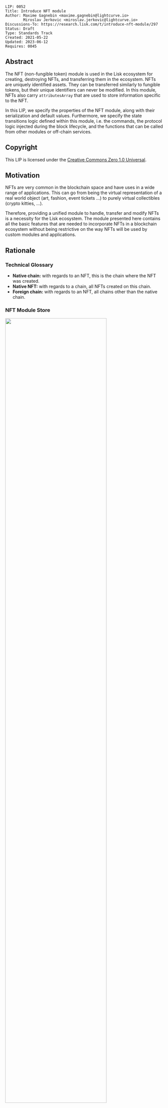 ```
LIP: 0052
Title: Introduce NFT module
Author: Maxime Gagnebin <maxime.gagnebin@lightcurve.io>
        Miroslav Jerkovic <miroslav.jerkovic@lightcurve.io>
Discussions-To: https://research.lisk.com/t/introduce-nft-module/297
Status: Draft
Type: Standards Track
Created: 2021-05-22
Updated: 2023-06-12
Requires: 0045
```

## Abstract

The NFT (non-fungible token) module is used in the Lisk ecosystem for creating, destroying NFTs, and transferring them in the ecosystem. NFTs are uniquely identified assets. They can be transferred similarly to fungible tokens, but their unique identifiers can never be modified. In this module, NFTs also carry `attributesArray` that are used to store information specific to the NFT.

In this LIP, we specify the properties of the NFT module, along with their serialization and default values. Furthermore, we specify the state transitions logic defined within this module, i.e. the commands, the protocol logic injected during the block lifecycle, and the functions that can be called from other modules or off-chain services.

## Copyright

This LIP is licensed under the [Creative Commons Zero 1.0 Universal](https://creativecommons.org/publicdomain/zero/1.0/).

## Motivation

NFTs are very common in the blockchain space and have uses in a wide range of applications. This can go from being the virtual representation of a real world object (art, fashion, event tickets ...) to purely virtual collectibles (crypto kitties, ...).

Therefore, providing a unified module to handle, transfer and modify NFTs is a necessity for the Lisk ecosystem. The module presented here contains all the basic features that are needed to incorporate NFTs in a blockchain ecosystem without being restrictive on the way NFTs will be used by custom modules and applications.

## Rationale

### Technical Glossary

- **Native chain:** with regards to an NFT, this is the chain where the NFT was created.
- **Native NFT:** with regards to a chain, all NFTs created on this chain.
- **Foreign chain:** with regards to an NFT, all chains other than the native chain.

### NFT Module Store

<img src="lip-0052/nft_module_store.png" width="80%">

_Figure 1: The NFT module store is divided into four substores. All NFTs held by users are stored sequentially in the user substore with keys given by the user address and the NFT ID._

#### NFT Store

The NFT store contains entries for all NFTs present on the native chain, as well as entries for all native NFTs that have been sent cross-chain to a foreign chain. Each entry contains two properties:

- The `owner` property can either be a `LENGTH_ADDRESS` bytes long user address or a `LENGTH_CHAIN_ID` bytes long chain ID. In the latter case, the NFT is a native NFT that has been sent cross-chain to a foreign chain and is escrowed.
- The `attributesArray` property can be used by custom applications to store information about the NFT, or modify interactions with the NFT.

#### User Substore

In the proposed solution, all NFTs associated with a given address are stored sequentially in the user substore part of the state. In this way, getting all NFTs of a given account can be done efficiently. This is in contrast to specifications (like [ERC 721](https://github.com/ethereum/EIPs/blob/master/EIPS/eip-721.md) without optional extensions) where the NFT owner is only stored as one of the NFTs properties. We think that this feature is useful in an account-based blockchain ecosystem and the user substore is designed accordingly.

The `lockingModule` property stores the information regarding the locking status of the NFT. If the NFT is unlocked, this property will have the value `NFT_NOT_LOCKED`, whereas if the NFT is locked, this property will store the locking module name.

### NFT Identifier

To identify NFTs in the Lisk ecosystem, we introduce the `nftID`, a unique NFT identifier in the ecosystem. It is a `LENGTH_NFT_ID` bytes long concatenation of the `LENGTH_CHAIN_ID` bytes long `chainID`, the [chain ID][lip-0043] of the chain creating the NFT, the `LENGTH_COLLECTION_ID` bytes long `collectionID`, chosen when the NFT is created, and a 8 bytes long serialization of an `index` integer, automatically assigned at the NFT creation.

This allows chains to define multiple sets of NFTs, each identified by their respective collection. Each collection can then easily have its own attributes schema and custom logic. For example, an art NFT exchange could have a different collection per artist, `index` being then a unique integer associated with each art piece of this artist.

### Cross-chain NFT Transfer

To allow cross-chain transfers of NFTs, we define a specific command which makes use of the [Interoperability module][lip-0045] and creates a [cross-chain message][lip-0049] with the relevant information. When sending NFTs cross-chain, it is crucial that every native chain can correctly escrow its native NFTs sent to a foreign chain. In this way, a native NFT can never be created by a foreign chain and sent across the ecosystem. When receiving non-native NFTs on a chain, users can query this NFT's native chain to make sure that the NFT is properly escrowed.

#### Transfer To and From the Native Chain

These specifications only allow NFTs to be transferred from or to their native chain. In particular, this means that NFT created on chain A cannot be transferred directly from chain B to chain C. This is required to allow the native chain to maintain escrowed NFTs correctly.

### Attributes

Each NFT is stored with an array of attributes specified by various modules, with each `attribute` property being a byte sequence that is not deserialized by the NFT module. Each custom module using NFTs should define schemas to serialize and deserialize their `attributes` property of NFTs.

When an NFT is sent to another chain, the `attributes` properties of the NFT can be modified according to specifications set on the receiving chain. When the NFT is received back on its native chain, the returned modified attributes are disregarded and the original attributes are restored, as currently defined by [getNewAttributes](#getnewattributes) function. If needed, custom modules can implement a more fine-grained approach towards the attributes that are modified cross-chain.

Note that the `attributes` properties are not limited in size by default, which can potentially cause the CCM [validateFormat][lip-0049#validateformat] failure during the cross-chain NFT transfer.

### Protocol Logic for Other Modules

The NFT module provides the following functions to modify the NFT state. Any other modules should use those functions to modify the NFT state. The NFT state should never be modified from outside the module without using one of the provided functions as this could result in unexpected behavior and could cause an improper state transition.

#### create

This function is used to create a new NFT. The NFT will always be native to the chain creating it.

#### destroy

This function is used to destroy NFTs. The NFT will be removed from the NFT substore and cannot be retrieved, except in the case of destroying NFT on a foreign chain: the information about the NFT (e.g., the attributes) will still be available in the corresponding escrow entry of the NFT substore in the native chain.

#### lock

This function is used to lock an NFT to a module. A locked NFT cannot be transferred (within the chain or across chains). This can be useful, for example, when the NFT is used as a deposit for a service. Module is specified both when locking and unlocking the NFT, thus preventing NFTs being accidentally locked and unlocked by different modules.

#### unlock

This function is used to unlock an NFT that was locked to a module.

#### setAttributes

This function is used to modify the attributes of NFTs. Each custom module can define the rules surrounding modifying NFT attributes and should call this function. This function will be executed even if the NFT is locked.

#### transfer

This function is used to transfer ownership of NFTs within one chain.

#### transferCrossChain

This function is used to transfer ownership of NFTs across chains in the Lisk ecosystem.

#### recover

This function should only be called by the [Interoperability module][lip-0045] to trigger the recovery of NFTs escrowed to terminated chains.

## Specification

### Notation and Constants

The following constants are used throughout the document:

| Name | Type | Value |
|------|------|-------|
| **Interoperability Constants** | | |
| `CCM_STATUS_CODE_OK` | uint32 | 0 |
| `MAX_RESERVED_ERROR_STATUS` | uint64 | 63 |
| **NFT Module Constants** | | |
| `MODULE_NAME_NFT` | string | "nft" |
| `COMMAND_NAME_TRANSFER` | string | "transfer" |
| `COMMAND_NAME_CROSS_CHAIN_TRANSFER` | string | "transferCrossChain" |
| `CROSS_CHAIN_COMMAND_NAME_TRANSFER` | string | TBD |
| `CCM_STATUS_NFT_NOT_SUPPORTED` | uint32 | 64 |
| `CCM_STATUS_PROTOCOL_VIOLATION` | uint32 | 65 |
| `NFT_NOT_LOCKED` | string | `MODULE_NAME_NFT` |
| `ALL_SUPPORTED_NFTS_KEY` | bytes | `EMPTY_BYTES` |
| **NFT Store Constants** | | |
| `SUBSTORE_PREFIX_NFT` | bytes | 0x00 00 |
| `SUBSTORE_PREFIX_USER` | bytes | 0x80 00 |
| `SUBSTORE_PREFIX_ESCROW` | bytes | 0xc0 00 |
| `SUBSTORE_PREFIX_SUPPORTED_NFTS` | bytes | 0xd0 00 |
| **Configurable Constants** | | **Mainchain Value** |
| `FEE_CREATE_NFT` | uint64 | 5000000 |
| **General Constants** | | |
| `OWN_CHAIN_ID` | bytes | `chainID` of the chain. |
| `LENGTH_ADDRESS` | uint32 | 20 |
| `MIN_LENGTH_MODULE_NAME` | uint32 | 1 |
| `MAX_LENGTH_MODULE_NAME` | uint32 | 32 |
| `LENGTH_NFT_ID` | uint32 | 16 |
| `LENGTH_CHAIN_ID` | uint32 | 4 |
| `LENGTH_COLLECTION_ID` | uint32 | 4 |
| `LENGTH_TOKEN_ID` | uint32 | 8 |
| `MAX_LENGTH_DATA` | uint32 | 64 |
| `EMPTY_BYTES` | bytes | "" |

### Event Names and Results

| Name | Type | Value | Description |
|------|------|-------|-------------|
| **Names** | | | |
| `EVENT_NAME_TRANSFER` | string | "transfer" | Name of the events emitted during NFT transfer. |
| `EVENT_NAME_TRANSFER_CROSS_CHAIN` | string | "transferCrossChain" | Name of the events emitted during cross-chain NFT transfer. |
| `EVENT_NAME_CCM_TRANSFER` | string | "ccmTransfer" | Name of the events emitted during execution of cross-chain NFT transfer messages. |
| `EVENT_NAME_CREATE` | string | "create" | Name of the events emitted during calls to the [create](#create-2) function. |
| `EVENT_NAME_DESTROY` | string | "destroy" | Name of the events emitted during calls to the [destroy](#destroy-2) function. |
| `EVENT_NAME_LOCK` | string | "lock" | Name of the events emitted during calls to the [lock](#lock-2) function. |
| `EVENT_NAME_UNLOCK` | string | "unlock" | Name of the events emitted during calls to the [unlock](#unlock-2) function. |
| `EVENT_NAME_SET_ATTRIBUTES` | string | "setAttributes" | Name of the events emitted during calls to the [setAttributes](#setattributes-2) function. |
| `EVENT_NAME_RECOVER` | string | "recover" | Name of the events emitted during calls to the [recover](#recover-2) function. |
| `EVENT_NAME_SUPPORT_ALL_NFTS` | string | "supportAllNFTs" | Name of the event emitted during calls to the [supportAllNFTs](#supportallnfts-1) function |
| `EVENT_NAME_REMOVE_SUPPORT_ALL_NFTS` | string | "removeSupportAllNFTs" | Name of the event emitted during calls to the [removeSupportAllNFTs](#removesupportallnfts-1) function |
| `EVENT_NAME_SUPPORT_ALL_NFTS_FROM_CHAIN` | string | "supportAllNFTsFromChain" | Name of the event emitted during calls to the [supportAllNFTsFromChain](#supportallnftsfromchain-1) function |
| `EVENT_NAME_REMOVE_SUPPORT_ALL_NFTS_FROM_CHAIN` | string | "removeSupportAllNFTsFromChain" | Name of the event emitted during calls to the [removeSupportAllNFTsFromChain](#removesupportallnftsfromchain-1) function |
| `EVENT_NAME_SUPPORT_ALL_NFTS_FROM_COLLECTION` | string | "supportAllNFTsFromCollection" | Name of the event emitted during calls to the [supportAllNFTsFromCollection](#supportallnftsfromcollection) function |
| `EVENT_NAME_REMOVE_SUPPORT_ALL_NFTS_FROM_COLLECTION` | string | "removeSupportAllNFTsFromCollection" | Name of the event emitted during calls to the [removeSupportAllNFTsFromCollection](#removesupportallnftsfromcollection) function |
| **Result codes** | | | |
| `RESULT_SUCCESSFUL` | uint32 | 0 | Successful result code for events. |
| `RESULT_NFT_DOES_NOT_EXIST` | uint32 | 1 | Used when NFT substore entry does not exist. |
| `RESULT_NFT_NOT_NATIVE` | uint32 | 2 | Used when NFT is not native to either the sending chain or the receiving chain. |
| `RESULT_NFT_NOT_SUPPORTED` | uint32 | 3 | Used when NFT is not supported in the receiving chain. |
| `RESULT_NFT_LOCKED` | uint32 | 4 | Used when destroy, lock or transfer functions fail due to NFT being locked. |
| `RESULT_NFT_NOT_LOCKED` | uint32 | 5 | Used when unlock function fails due to NFT being unlocked. |
| `RESULT_UNAUTHORIZED_UNLOCK` | uint32 | 6 | Used when NFT unlocking fails due to being requested by a module that did not lock it. |
| `RESULT_NFT_ESCROWED` | uint32 | 7 | Used when destroy, lock or transfer functions fail due to NFT being escrowed. |
| `RESULT_NFT_NOT_ESCROWED` | uint32 | 8 | Used when recover function fails due to NFT not being escrowed. |
| `RESULT_INITIATED_BY_NONNATIVE_CHAIN` | uint32 | 9 | Used when recover function fails due to not being initiated by the native chain. |
| `RESULT_INITIATED_BY_NONOWNER` | uint32 | 10 | Used when destroy or transfer functions fail due to not being initiated by the NFT owner. |
| `RESULT_RECOVER_FAIL_INVALID_INPUTS` | uint32 | 11 | Used when the recover function fails due to invalid inputs. |
| `RESULT_INSUFFICIENT_BALANCE` | uint32 | 12 | Used when the balance is not sufficient to pay for the cross-chain message fee. |
| `RESULT_DATA_TOO_LONG` | uint32 | 13 | Used when the data input is too long. |
| `INVALID_RECEIVING_CHAIN` | uint32 | 14 | Used when, during the cross-chain token transfer, the receiving chain is set to be equal to the sending chain. |
| `RESULT_INVALID_ACCOUNT` | uint32 | 15 | Used when recover function fails due to invalid account. |

### Type Definitions

| Name | Type | Validation | Description |
|------|------|------------|-------------|
| `Address` | bytes | Must be of length `LENGTH_ADDRESS`. | Address of an account. |
| `Module` | string | Must be of length at least `MIN_LENGTH_MODULE_NAME` and at most `MAX_LENGTH_MODULE_NAME`. | Used for identifying modules. |
| `NFTID` | bytes | Must be of length `LENGTH_NFT_ID`. | Used for NFT identifiers. |
| `ChainID` | bytes | Must be of length `LENGTH_CHAIN_ID`. | Used for chain identifiers. |
| `CollectionID` | bytes | Must be of length `LENGTH_COLLECTION_ID`. | Used for NFT collection identifiers. |
| `AttributesArray` | (Module &#124; bytes)[] | Two-dimensional array consisting of `Module` names and corresponding `attributes`. | Used to store information specific to the NFT. |

#### uint64be Function

The function `uint64be(x)` returns the big endian uint64 serialization of an integer `x`, with `0 <= x < 2^64`. This serialization is always 8 bytes long.

#### Logic from Other Modules

Calling a function `fct` from the [Interoperability module][lip-0045] is represented by `Interoperability.fct(required inputs)`, from the [Fee module][lip-0048] by `Fee.fct(required inputs)`, and from the [Token module][lip-0051] by `Token.fct(required inputs)`.

### NFT Identification

All NFTs in the ecosystem are identified by using the following three values:

- `chainID`, always the chain ID of the chain that created the NFT,
- `collectionID`, a `LENGTH_COLLECTION_ID` bytes long array, specified at NFT creation,
- `index`, assigned at NFT creation to the next available index in the collection.

In this LIP, the NFT identifier `nftID` is a `LENGTH_NFT_ID` bytes long concatenation of the `chainID` of the NFT native chain, `collectionID` and the serialization of `index`: `nftID = chainID + collectionID + uint64be(index)`. This is for example used in all input formats for the module's exposed logics. This allows the exposed logic interfaces to be simple and uniform.

#### Supported NFTs

The NFT module contains a function used when receiving cross-chain NFT transfers to assert the support for non-native NFTs. It should return a boolean, depending on the configuration of the NFT module. For the rest of this LIP, this function is written `isNFTSupported(nftID)`.

### NFT Module Store

The store keys and schemas for value serialization of the NFT module store are set as follows:

#### NFT Substore

- The substore prefix is set to `SUBSTORE_PREFIX_NFT`.
- Each store key is an NFT ID: `nftID`.
- Each store value is the serialization of an object following `NFTStoreSchema` presented below.
- Notation: For the rest of this proposal, let `NFTStore[nftID]` be the object value stored in the NFT substore with store key `nftID`, deserialized using `NFTStoreSchema`.

#### JSON Schema

```java
NFTStoreSchema = {
    "type": "object",
    "required": [
        "owner",
        "attributesArray"
    ],
    "properties": {
        "owner": {
            "dataType": "bytes",
            "fieldNumber": 1
        },
        "attributesArray": {
            "type": "array",
            "fieldNumber": 2,
            "items": {
                "type": "object",
                "required": [
                    "module",
                    "attributes"
                ],
                "properties": {
                    "module": {
                        "dataType": "string",
                        "minLength": MIN_LENGTH_MODULE_NAME,
                        "maxLength": MAX_LENGTH_MODULE_NAME,
                        "pattern": "^[a-zA-Z0-9]*$",
                        "fieldNumber": 1
                    },
                    "attributes": {
                        "dataType": "bytes",
                        "fieldNumber": 2
                    }
                }
            }
        }
    }
}
```

#### Properties

- `owner`: Either a `LENGTH_ADDRESS` bytes long NFT owner address or a `LENGTH_CHAIN_ID` bytes long chain ID in the case of a native NFT that has been escrowed.
- `attributesArray`: An array containing attributes set by various modules. Elements include:
  - `module`: The name of the module that set the attributes.
  - `attributes`: The attributes set by the module.

Here, the `attributesArray` array is lexicographically ordered by `module`, which guarantees that serialization is consistent across nodes maintaining the chain.

If, for some `module`, a state transition deletes the `attributes` property , the corresponding entry in `attributesArray` is removed.

If, for some `module`, a state transition creates the `attributes` property of a non-existent store entry, this entry is created following `NFTStoreSchema` with the `attributesArray` entry set accordingly.

#### User Substore

- The substore prefix is set to `SUBSTORE_PREFIX_USER`.
- Each store key is a concatenation of an address and a NFT ID: `address + nftID`.
- Each store value is the serialization of an object following `userStoreSchema` presented below.
- Notation: For the rest of this proposal, let `userStore[address, nftID]` be the object value stored in the user substore with store key `address + nftID`, deserialized using `userStoreSchema`.

#### JSON Schema

```java
userStoreSchema = {
    "type": "object",
    "required": ["lockingModule"],
    "properties": {
        "lockingModule": {
            "dataType": "string",
            "minLength": MIN_LENGTH_MODULE_NAME,
            "maxLength": MAX_LENGTH_MODULE_NAME,
            "pattern": "^[a-zA-Z0-9]*$]",
            "fieldNumber": 1
        }
    }
}
```

#### Properties

- `lockingModule`: The name of the module that locked the NFT. The default value for the `lockingModule` property is `NFT_NOT_LOCKED`.

#### Escrow Substore

- The substore prefix is set to `SUBSTORE_PREFIX_ESCROW`.
- Each store key is the identifier of the chain to which the NFTs are escrowed, and the NFT ID of the escrowed NFT: `escrowedChainID + nftID`.
- Each store value follows the `escrowStoreSchema` schema presented below, which does not have any properties.
- Notation: For the rest of this proposal, let `escrowStore[escrowedChainID, nftID]` be the `EMPTY_BYTES` value stored in the escrow substore with store key `escrowedChainID + nftID`.


#### JSON Schema

```java
escrowStoreSchema = {
    "type": "object",
    "required": [],
    "properties": {}
}
```

#### Supported NFTs Substore

- The substore prefix is set to `SUBSTORE_PREFIX_SUPPORTED_NFTS`.
- Each store key is the identifier of the chain to which the supported NFTs are native: `chainID`, or `ALL_SUPPORTED_NFTS_KEY`.
- Each store value is the serialization of an object following `supportedNFTsStoreSchema` presented below.
- Notation: For the rest of this proposal, let `supportedNFTsStore[chainID]` be the object value stored in the supported NFTs substore with store key `chainID`, deserialized using `supportedNFTsStoreSchema`.

#### JSON Schema

```java
supportedNFTsStoreSchema = {
   "type": "object",
   "required": ["supportedCollectionIDArray"],
   "properties": {
       "supportedCollectionIDArray" : {
           "type": "array",
           "fieldNumber": 1,
           "items": {
                "type": "object",
                "required": ["collectionID"],
                "properties": {
                    "collectionID": {
                        "dataType": "bytes",
                        "length": LENGTH_COLLECTION_ID,
                        "fieldNumber": 1
                    }
                }
            }
       }
   }
}
```

#### Properties

- `supportedCollectionIDArray`: The array of `collectionID`, specifying all the supported NFT collections of the foreign chain.

If all NFTs are supported, the substore contains an entry for the key ALL_SUPPORTED_NFTS_KEY and no other entries.

If not all NFTs are supported, but all NFTs from a chain with `chainID` are supported, the substore contains an entry for key `chainID` with an empty array as value.

Since the native NFTs are always supported, no entry with key `OWN_CHAIN_ID` is added to the substore.

For all entries in this substore, the entries of the `supportedCollectionIDArray` are ordered lexicographically.

### Commands

The module provides the following commands to modify the NFT store.

#### NFT Transfer

Transactions executing this command have:

- `module = MODULE_NAME_NFT`
- `command = COMMAND_NAME_TRANSFER`

##### Parameters Schema

The `params` property of a NFT transfer transaction follows the schema `NFTTransferParamsSchema`.

```java
NFTTransferParamsSchema = {
    "type": "object",
    "required": [
        "nftID",
        "recipientAddress",
        "data"
    ],
    "properties": {
        "nftID": {
            "dataType": "bytes",
            "length": LENGTH_NFT_ID,
            "fieldNumber": 1
        },
        "recipientAddress": {
            "dataType": "bytes",
            "length": LENGTH_ADDRESS,
            "fieldNumber": 2
        },
         "data": {
            "dataType": "string",
            "maxLength": MAX_LENGTH_DATA,
            "fieldNumber": 3
        }
    }
}
```

##### Verification

```python
def verify(trs: Transaction) -> None:
    trsParams = decode(NFTTransferParamsSchema, trs.params)
    validateObjectSchema(NFTTransferParamsSchema, trsParams)

    senderAddress = sha256(trs.senderPublicKey)[:LENGTH_ADDRESS]
    nftID = trsParams.nftID

    if NFTStore[nftID] does not exist:
        raise Exception("NFT substore entry does not exist")

    if len(getNFTOwner(nftID)) == LENGTH_CHAIN_ID:
        raise Exception("NFT is escrowed to another chain")

    if getNFTOwner(nftID) != senderAddress:
        raise Exception("Transfer not initiated by the NFT owner")

    if getLockingModule(nftID) != NFT_NOT_LOCKED:
        raise Exception("Locked NFTs cannot be transferred")
```

##### Execution

```python
def execute(trs: Transaction) -> None:
    trsParams = decode(NFTTransferParamsSchema, trs.params)

    senderAddress = sha256(trs.senderPublicKey)[:LENGTH_ADDRESS]
    recipientAddress = trsParams.recipientAddress
    nftID = trsParams.nftID

    transferInternal(senderAddress, recipientAddress, nftID)
```

The [transferInternal](#transferinternal) function transfers the ownership of the NFT within the chain.

#### Cross-chain NFT Transfer

Transactions executing this command have:

- `module = MODULE_NAME_NFT`
- `command = COMMAND_NAME_CROSS_CHAIN_TRANSFER`

##### Parameters Schema

The `params` property of a cross-chain NFT transfer transaction follows the `crossChainNFTTransferParamsSchema` schema.

```java
crossChainNFTTransferParamsSchema = {
    "type": "object",
    "required": [
        "nftID",
        "receivingChainID",
        "recipientAddress",
        "data",
        "messageFee",
        "messageFeeTokenID",
        "includeAttributes"
    ],
    "properties": {
        "nftID": {
            "dataType": "bytes",
            "length": LENGTH_NFT_ID,
            "fieldNumber": 1
        },
        "receivingChainID": {
            "dataType": "bytes",
            "length": LENGTH_CHAIN_ID,
            "fieldNumber": 2
        },
        "recipientAddress": {
            "dataType": "bytes",
            "length": LENGTH_ADDRESS,
            "fieldNumber": 3
        },
        "data": {
            "dataType": "string",
            "maxLength": MAX_LENGTH_DATA,
            "fieldNumber": 4
        },
        "messageFee": {
            "dataType": "uint64",
            "fieldNumber": 5
        },
        "messageFeeTokenID": {
            "dataType": "bytes",
            "length": LENGTH_TOKEN_ID,
            "fieldNumber": 6
        },
        "includeAttributes": {
            "dataType": "boolean",
            "fieldNumber": 7
        }
    }
}
```

##### Verification

```python
def verify(trs: Transaction) -> None:
    trsParams = decode(crossChainNFTTransferParamsSchema, trs.params)
    validateObjectSchema(crossChainNFTTransferParamsSchema, trsParams)

    senderAddress = sha256(trs.senderPublicKey)[:LENGTH_ADDRESS]
    nftID = trsParams.nftID
    receivingChainID = trsParams.receivingChainID
    messageFeeTokenID = trsParams.messageFeeTokenID

    if receivingChainID == OWN_CHAIN_ID:
        raise Exception("Receiving chain cannot be the sending chain.")

    if NFTStore[nftID] does not exist:
        raise Exception("NFT substore entry does not exist")

    if len(getNFTOwner(nftID)) == LENGTH_CHAIN_ID:
        raise Exception("NFT is escrowed to another chain")

    if getChainID(nftID) not in [OWN_CHAIN_ID, receivingChainID]:
        raise Exception("NFT must be native to either the sending or the receiving chain")

    if messageFeeTokenID != Interoperability.getMessageFeeTokenID(receivingChainID):
        raise Exception("Mismatching message fee Token ID")

    if getNFTOwner(nftID) != senderAddress:
        raise Exception("Transfer not initiated by the NFT owner")

    if getLockingModule(nftID) != NFT_NOT_LOCKED:
        raise Exception("Locked NFTs cannot be transferred")

    if Token.getAvailableBalance(senderAddress, messageFeeTokenID) < messageFee:
        raise Exception("Insufficient balance for the message fee")
```

##### Execution

```python
def execute(trs: Transaction) -> None:
    trsParams = decode(crossChainNFTTransferParamsSchema, trs.params)

    senderAddress = sha256(trs.senderPublicKey)[:LENGTH_ADDRESS]
    nftID = trsParams.nftID
    receivingChainID = trsParams.receivingChainID
    recipientAddress = trsParams.recipientAddress
    data = trsParams.data
    messageFee = trsParams.messageFee
    includeAttributes = trsParams.includeAttributes

    transferCrossChainInternal(
        senderAddress,
        recipientAddress,
        nftID,
        receivingChainID,
        messageFee,
        data,
        includeAttributes
    )
```

The [transferCrossChainInternal](#transfercrosschaininternal) function transfers ownership of NFTs across chains in the Lisk ecosystem and calls the interoperability module in order to create a CCM.

### Cross-chain Commands

#### Cross-chain NFT Transfer Message

Cross-chain messages executing this cross-chain command have:

- `module = MODULE_NAME_NFT`,
- `crossChainCommand = CROSS_CHAIN_COMMAND_NAME_TRANSFER`

##### CCM Parameters Schema

The `params` property of a cross-chain NFT transfer message follows the `crossChainNFTTransferMessageParamsSchema`.

```java
crossChainNFTTransferMessageParamsSchema = {
    "type": "object",
    "required": [
        "nftID",
        "senderAddress",
        "recipientAddress",
        "attributesArray",
        "data"
    ],
    "properties": {
        "nftID": {
            "dataType": "bytes",
            "length": LENGTH_NFT_ID,
            "fieldNumber": 1
        },
        "senderAddress": {
            "dataType": "bytes",
            "length": LENGTH_ADDRESS,
            "fieldNumber": 2
        },
        "recipientAddress": {
            "dataType": "bytes",
            "length": LENGTH_ADDRESS,
            "fieldNumber": 3
        },
        "attributesArray": {
            "type": "array",
            "fieldNumber": 4,
            "items": {
                "type": "object",
                "required": ["module", "attributes"],
                "properties": {
                    "module": {
                        "dataType": "string",
                        "minLength": MIN_LENGTH_MODULE_NAME,
                        "maxLength": MAX_LENGTH_MODULE_NAME,
                        "pattern": "^[a-zA-Z0-9]*$",
                        "fieldNumber": 1
                    },
                    "attributes": {
                        "dataType": "bytes",
                        "fieldNumber": 2
                    }
                }
            }
        },
        "data": {
            "dataType": "string",
            "maxLength": MAX_LENGTH_DATA,
            "fieldNumber": 5
        }
    }
}
```

##### Verification

```python
def verify(
    trs: Transaction,
    ccm: CCM
) -> None:
    ccmParams = decode(crossChainNFTTransferMessageParamsSchema, ccm.params)
    validateObjectSchema(crossChainNFTTransferMessageParamsSchema, ccmParams)

    nftID = ccmParams.nftID
    sendingChainID = ccm.sendingChainID

    if ccm.status > MAX_RESERVED_ERROR_STATUS:
        raise Exception("Invalid CCM error code")

    if getChainID(nftID) not in [OWN_CHAIN_ID, sendingChainID]:
        raise Exception("NFT is not native to either the sending chain or the receiving chain")

    if getChainID(nftID) == OWN_CHAIN_ID and NFTStore[nftID] entry does not exist:
        raise Exception("Non-existent entry in the NFT substore")

    if getChainID(nftID) == OWN_CHAIN_ID and NFTStore[nftID].owner != ccm.sendingChainID:
        raise Exception("NFT has not been properly escrowed")

    if getChainID(nftID) != OWN_CHAIN_ID and NFTStore[nftID] entry exists:
        raise Exception("NFT substore entry already exists")
```

##### Execution

When executing a cross-chain NFT transfer message `ccm`, the logic below is followed.

```python
def execute(
    trs: Transaction,
    ccm: CCM
) -> None:
    ccmParams = decode(crossChainNFTTransferMessageParamsSchema, ccm.params)
    
    nftID = ccmParams.nftID
    senderAddress = ccmParams.senderAddress
    recipientAddress = ccmParams.recipientAddress
    receivedAttributes = ccmParams.attributesArray
    data = ccmParams.data
    receivingChainID = ccm.receivingChainID
    sendingChainID = ccm.sendingChainID

    if getChainID(nftID) == OWN_CHAIN_ID: # Execution on the native chain
        storedAttributes = NFTStore[nftID].attributesArray
        if ccm.status == CCM_STATUS_CODE_OK:
            NFTStore[nftID].owner = recipientAddress
            NFTStore[nftID].attributesArray = getNewAttributes(nftID, storedAttributes, receivedAttributes)
            createUserEntry(recipientAddress, nftID)
            delete entry escrowEntry(sendingChainID, nftID) from the escrow substore
        else: # Return the NFT to the sender
            recipientAddress = senderAddress
            NFTStore[nftID].owner = recipientAddress
            createUserEntry(recipientAddress, nftID)
            delete entry escrowEntry(sendingChainID, nftID) from the escrow substore
    else: # Execution on the foreign chain
        if isNFTSupported(nftID) == False:
            emitPersistentEvent(
                module = MODULE_NAME_NFT,
                name = EVENT_NAME_CCM_TRANSFER,
                data = {
                    "senderAddress": senderAddress,
                    "recipientAddress": recipientAddress,
                    "nftID": nftID,
                    "result": RESULT_NFT_NOT_SUPPORTED
                },
                topics = [senderAddress, recipientAddress]
            )
            raise Exception("Non-supported NFT")
        if ccm.status == CCM_STATUS_CODE_OK:
            Fee.payFee(FEE_CREATE_NFT)
            createNFTEntry(recipientAddress, nftID, receivedAttributes)
            createUserEntry(recipientAddress, nftID)
        else: # return the NFT to the sender
            recipientAddress = senderAddress
            createNFTEntry(recipientAddress, nftID, receivedAttributes)
            createUserEntry(recipientAddress, nftID)

    emitEvent(
        module = MODULE_NAME_NFT,
        name = EVENT_NAME_CCM_TRANSFER,
        data = {
            "senderAddress": senderAddress,
            "recipientAddress": recipientAddress,
            "nftID": nftID,
            "result": RESULT_SUCCESSFUL
        },
        topics = [senderAddress, recipientAddress]
    )
```

### Events

#### transfer

This event has `name = EVENT_NAME_TRANSFER`, and is emitted when the [transfer](#transfer-2) and [transferInternal](#transferinternal) functions are called.

##### Topics

- `senderAddress`: The address of the sending account.
- `recipientAddress`: The address of the receiving account.

##### Data

```java
transferEventDataSchema = {
    "type": "object",
    "required": [
        "senderAddress",
        "recipientAddress",
        "nftID",
        "result"
    ],
    "properties": {
        "senderAddress": {
            "dataType": "bytes",
            "length": LENGTH_ADDRESS,
            "fieldNumber": 1
        },
        "recipientAddress": {
            "dataType": "bytes",
            "length": LENGTH_ADDRESS,
            "fieldNumber": 2
        },
        "nftID": {
            "dataType": "bytes",
            "length": LENGTH_NFT_ID,
            "fieldNumber": 3
        },
        "result": {
            "dataType": "uint32",
            "fieldNumber": 4
        }
    }
}
```

#### transferCrossChain

This event has `name = EVENT_NAME_TRANSFER_CROSS_CHAIN`, and is emitted when the [transferCrossChain](#transfercrosschain-2) and [transferCrossChainInternal](#transfercrosschaininternal) functions are called.

##### Topics

- `senderAddress`: The address of the sending account.
- `recipientAddress`: The address of the receiving account.
- `receivingChainID`: The chain ID of the receiving chain.

##### Data

```java
transferCrossChainEventDataSchema = {
    "type": "object",
    "required": [
        "senderAddress",
        "recipientAddress",
        "nftID",
        "receivingChainID",
        "result"
    ],
    "properties": {
        "senderAddress": {
            "dataType": "bytes",
            "length": LENGTH_ADDRESS,
            "fieldNumber": 1
        },
        "recipientAddress": {
            "dataType": "bytes",
            "length": LENGTH_ADDRESS,
            "fieldNumber": 2
        },
        "nftID": {
            "dataType": "bytes",
            "length": LENGTH_NFT_ID,
            "fieldNumber": 3
        },
        "receivingChainID": {
            "dataType": "bytes",
            "length": LENGTH_CHAIN_ID,
            "fieldNumber": 4
        },
        "includeAttributes": {
            "dataType": "boolean",
            "fieldNumber": 5
        },
        "result": {
            "dataType": "bytes",
            "length": "uint32",
            "fieldNumber": 6
        }
    }
}
```

#### ccmTransfer

This event has `name = EVENT_NAME_CCM_TRANSFER`, and is emitted during the execution of [cross-chain NFT transfer messages](#cross-chain-nft-transfer-message).

##### Topics

- `senderAddress`: The address of the sending account.
- `recipientAddress`: The address of the receiving account.

##### Data

```java
ccmTransferEventDataSchema = {
    "type": "object",
    "required": [
        "senderAddress",
        "recipientAddress",
        "nftID",
        "result"
    ],
    "properties": {
        "senderAddress": {
            "dataType": "bytes",
            "length": LENGTH_ADDRESS,
            "fieldNumber": 1
        },
        "recipientAddress": {
            "dataType": "bytes",
            "length": LENGTH_ADDRESS,
            "fieldNumber": 2
        },
        "nftID": {
            "dataType": "bytes",
            "length": LENGTH_NFT_ID,
            "fieldNumber": 3
        },
        "result": {
            "dataType": "bytes",
            "length": "uint32",
            "fieldNumber": 4
        }
    }
}
```

#### create

This event has `name = EVENT_NAME_CREATE`, and is emitted when the [create](#create-2) function is called.

##### Topics

- `address`: The address of the NFT owner.
- `nftID`: ID of the created NFT.

##### Data

```java
createEventDataSchema = {
    "type": "object",
    "required": [
        "address",
        "nftID",
        "collectionID",
        "result"
    ],
    "properties": {
        "address": {
            "dataType": "bytes",
            "length": LENGTH_ADDRESS,
            "fieldNumber": 1
        },
        "nftID": {
            "dataType": "bytes",
            "length": LENGTH_NFT_ID,
            "fieldNumber": 2
        },
        "collectionID": {
            "dataType": "bytes",
            "length": LENGTH_COLLECTION_ID,
            "fieldNumber": 3
        },
        "result": {
            "dataType": "uint32",
            "fieldNumber": 4
        }
    }
}
```

#### destroy

This event has `name = EVENT_NAME_DESTROY`, and is emitted when the [destroy](#destroy-2) function is called.

##### Topics

- `address`: The address of the NFT owner.
- `nftID`: ID of the destroyed NFT.

##### Data

```java
destroyEventDataSchema = {
    "type": "object",
    "required": [
        "address",
        "nftID",
        "result"
    ],
    "properties": {
        "address": {
            "dataType": "bytes",
            "length": LENGTH_ADDRESS,
            "fieldNumber": 1
        },
        "nftID": {
            "dataType": "bytes",
            "length": LENGTH_NFT_ID,
            "fieldNumber": 2
        },
        "result": {
            "dataType": "uint32",
            "fieldNumber": 3
        }
    }
}
```

#### lock

This event has `name = EVENT_NAME_LOCK`, and is emitted when the [lock](#lock-2) function is called.

##### Topics

- `module`: Name of the module that locked the NFT.
- `nftID`: ID of the locked NFT.

##### Data

```java
lockEventDataSchema = {
    "type": "object",
    "required": [
        "module",
        "nftID",
        "result"
    ],
    "properties": {
        "module": {
            "dataType": "string",
            "minLength": MIN_LENGTH_MODULE_NAME,
            "maxLength": MAX_LENGTH_MODULE_NAME,
            "fieldNumber": 1
        },
        "nftID": {
            "dataType": "bytes",
            "length": LENGTH_NFT_ID,
            "fieldNumber": 2
        },
        "result": {
            "dataType": "uint32",
            "fieldNumber": 3
        }
    }
}
```

#### unlock

This event has `name = EVENT_NAME_UNLOCK`, and is emitted when the [unlock](#unlock-2) function is called.

##### Topics

- `module`: Name of the module that unlocked the NFT.
- `nftID`: ID of the unlocked NFT.

##### Data

```java
unlockEventDataSchema = {
    "type": "object",
    "required": [
        "module",
        "nftID",
        "result"
    ],
    "properties": {
        "module": {
            "dataType": "string",
            "minLength": MIN_LENGTH_MODULE_NAME,
            "maxLength": MAX_LENGTH_MODULE_NAME,
            "fieldNumber": 1
        },
        "nftID": {
            "dataType": "bytes",
            "length": LENGTH_NFT_ID,
            "fieldNumber": 2
        },
        "result": {
            "dataType": "uint32",
            "fieldNumber": 3
        }
    }
}
```

#### setAttributes

This event has `name = EVENT_NAME_SET_ATTRIBUTES`, and is emitted when the [setAttributes](#setattributes-2) function is called.

##### Topics

- `nftID`: ID of the NFT.

##### Data

```java
setAttributesEventDataSchema = {
    "type": "object",
    "required": [
        "nftID",
        "attributes",
        "result"
    ],
    "properties": {
        "nftID": {
            "dataType": "bytes",
            "length": LENGTH_NFT_ID,
            "fieldNumber": 1
        },
        "attributes": {
            "dataType": "bytes",
            "fieldNumber": 2
        },
        "result": {
            "dataType": "uint32",
            "fieldNumber": 3
        }
    }
}
```

#### recover

This event has `name = EVENT_NAME_RECOVER`, and is emitted when the [recover](#recover-2) function is called.

##### Topics

- `nftID`: ID of the recovered NFT.

##### Data

```java
recoverEventDataSchema = {
    "type": "object",
    "required": [
        "terminatedChainID",
        "nftID",
        "result"
    ],
    "properties": {
        "terminatedChainID": {
            "dataType": "bytes",
            "maxLength": LENGTH_CHAIN_ID,
            "fieldNumber": 1
        },
        "nftID": {
            "dataType": "bytes",
            "length": LENGTH_NFT_ID,
            "fieldNumber": 2
        },
        "result": {
            "dataType": "uint32",
            "fieldNumber": 3
        }
    }
}
```

#### supportAllNFTs

This event has `name = EVENT_NAME_SUPPORT_ALL_NFTS`, and is emitted when the [`supportAllNFTs`](#supportallnfts-1) function is called.

##### Data

```java
supportAllNFTsDataSchema = {
    "type": "object",
    "required": [],
    "properties": {}
}
```

#### removeSupportAllNFTs

This event has `name = EVENT_NAME_REMOVE_SUPPORT_ALL_NFTS`, and is emitted when the [`removeSupportAllNFTs`](#removesupportallnfts-1) function is called.

##### Data

```java
removeSupportAllNFTsDataSchema = {
    "type": "object",
    "required": [],
    "properties": {}
}
```

#### supportAllNFTsFromChain

This event has `name = EVENT_NAME_SUPPORT_ALL_NFTS_FROM_CHAIN`, and is emitted when the [`supportAllNFTsFromChain`](#supportallnftsfromchain-1) function is called.

##### Topics

- `chainID`: The ID of the chain for which all NFTs are supported.

##### Data

```java
supportAllNFTsFromChainEventDataSchema = {
    "type": "object",
    "required": ["chainID"],
    "properties": {
        "chainID": {
            "dataType": "bytes",
            "length": LENGTH_CHAIN_ID,
            "fieldNumber": 1
        }
    }
}
```

#### removeSupportAllNFTsFromChain

This event has `name = EVENT_NAME_REMOVE_SUPPORT_ALL_NFTS_FROM_CHAIN`, and is emitted when the [`removeSupportAllNftsFromChain`](#removesupportallnftsfromchain-1) function is called.

##### Topics

- `chainID`: The ID of the chain for which all NFTs are supported.

##### Data

Same as in previous event, i.e., follow the `supportAllNFTsFromChainEventDataSchema`.

#### supportAllNFTsFromCollection

This event has `name = EVENT_NAME_SUPPORT_ALL_NFTS_FROM_COLLECTION`, and is emitted when the [supportAllNftsFromCollection](#supportallnftsfromcollection-1) function is called.

##### Topics

- `chainID`: The ID of the native chain of the supported collection.
- `collectionID`: The ID of the collection from which all NFTs are supported.

##### Data

```java
supportAllNFTsFromCollectionEventDataSchema = {
    "type": "object",
    "required": [
        "chainID",
        "collectionID"
    ],
    "properties": {
        "chainID": {
            "dataType": "bytes",
            "length": LENGTH_CHAIN_ID,
            "fieldNumber": 1
        },
        "collectionID": {
            "dataType": "bytes",
            "length": LENGTH_COLLECTION_ID,
            "fieldNumber": 2
        }
    }
}
```

#### removeSupportAllNFTsFromCollection

This event has `name = EVENT_NAME_REMOVE_SUPPORT_ALL_NFTS_FROM_COLLECTION`, and is emitted when the [removeSupportAllNFTsFromCollection](#removesupportallnftsfromcollection-1) function is called.

##### Topics

- `chainID`: The ID of the native chain of the supported collection.
- `collectionID`: The ID of the collection from which all NFTs are supported.

##### Data

Same as in previous event, i.e., follow the `supportAllNFTsFromCollectionEventDataSchema`.

### Internal Functions

#### createNFTEntry

```python
def createNFTEntry(
    address: Address,
    nftID: NFTID,
    attributesArray: AttributesArray
) -> None:

    if len(attributesArray) != len(set(item.module for item in attributesArray)):
        raise Exception("Invalid attributes array provided")

    create substore entry with
        substorePrefix = SUBSTORE_PREFIX_NFT
        key = nftID
        value = encode(
            schema = NFTStoreSchema,
            object = {
               "owner": address,
               "attributesArray": attributesArray
            }
        )
```

#### createUserEntry

```python
def createUserEntry(
    address: Address,
    nftID: NFTID
) -> None:

    create substore entry with
        substorePrefix = SUBSTORE_PREFIX_USER
        key = address + nftID
        value = encode(
            schema = userStoreSchema,
            object = {
               "lockingModule": NFT_NOT_LOCKED
            }
        )
```

#### createEscrowEntry

```python
def createEscrowEntry(
    receivingChainID: ChainID,
    nftID: NFTID
) -> None:

    create substore entry with
        substorePrefix = SUBSTORE_PREFIX_ESCROW
        key = receivingChainID + nftID
```

#### transferInternal

```python
def transferInternal(
    senderAddress: Address,
    recipientAddress: Address,
    nftID: NFTID
) -> None:

    delete entry userStore[senderAddress, nftID] from the user substore
    createUserEntry(recipientAddress, nftID)
    NFTStore[nftID].owner = recipientAddress

    emitEvent(
        module = MODULE_NAME_NFT,
        name = EVENT_NAME_TRANSFER,
        data = {
            "senderAddress": senderAddress,
            "recipientAddress": recipientAddress,
            "nftID": nftID,
            "result": RESULT_SUCCESSFUL
        },
        topics = [senderAddress, recipientAddress]
    )
```

#### transferCrossChainInternal

```python
def transferCrossChainInternal(
    senderAddress: Address,
    recipientAddress: Address,
    nftID: NFTID,
    receivingChainID: ChainID,
    messageFee: uint64,
    data: str,
    includeAttributes: bool
) -> None:

    if getChainID(nftID) == OWN_CHAIN_ID:
        NFTStore[nftID].owner = receivingChainID
        delete entry userStore[senderAddress, nftID] from the user substore
        if escrowStore[receivingChainID, nftID] does not exist:
            createEscrowEntry(receivingChainID, nftID)

    if getChainID(nftID) == receivingChainID:
        destroy(senderAddress, nftID)

    if includeAttributes:
        attributesArray = NFT[nftID].attributesArray
    else:
        attributesArray = []

    emitEvent(
        module = MODULE_NAME_NFT,
        name = EVENT_NAME_TRANSFER_CROSS_CHAIN,
        data = {
            "senderAddress": senderAddress,
            "recipientAddress": recipientAddress,
            "nftID": nftID,
            "receivingChainID": receivingChainID,
            "includeAttributes": includeAttributes,
            "result": RESULT_SUCCESSFUL
        },
        topics = [senderAddress, recipientAddress, receivingChainID]
    )

    Interoperability.send(
        sendingAddress = senderAddress,
        module = MODULE_NAME_NFT,
        crossChainCommand = CROSS_CHAIN_COMMAND_NAME_TRANSFER,
        receivingChainID = receivingChainID,
        fee = messageFee,
        params = encode(
            schema = crossChainNFTTransferMessageParamsSchema,
            object = {
                "nftID": nftID,
                "senderAddress": senderAddress,
                "recipientAddress": recipientAddress,
                "attributesArray": attributesArray,
                "data": data
            }
        )
    )
```

#### getNewAttributes

This function is used when the native NFT is received from a foreign chain, with a default behavior is to always rewrite the received attributes with the ones in the NFT substore.

```python
def getNewAttributes(
    nftID: NFTID,
    storedAttributes: AttributesArray,
    receivedAttributes: AttributesArray
) -> AttributesArray:

    return storedAttributes
```

### Protocol Logic for Other Modules

#### isNFTSupported

This function returns the support status of an NFT.

```python
def isNFTSupported(nftID: NFTID) -> bool:

    if NFTStore[nftID] does not exist:
        raise Exception("NFT substore entry does not exist")

    chainID = getChainID(nftID)
    collectionID = getCollectionID(nftID)

    if getChainID(nftID) == OWN_CHAIN_ID:
        return True

    if supportedNFTsStore[ALL_SUPPORTED_NFTS_KEY] exists:
        return True

    if supportedNFTsStore[chainID] exists:
        if supportedNFTsStore[chainID].supportedCollectionIDArray == []:
            return True
        if collectionID is in supportedNFTsStore[chainID].supportedCollectionIDArray:
            return True

    return False
```

#### getChainID

This function returns the native chain `chainID` of an NFT.

```python
def getChainID(nftID: NFTID) -> ChainID:

    return nftID[:LENGTH_CHAIN_ID]
```

#### getCollectionID

This function returns the `collectionID` of an NFT.

```python
def getCollectionID(nftID: NFTID) -> CollectionID:

    if NFTStore[nftID] does not exist:
        raise Exception("NFT substore entry does not exist")

    return nftID[`LENGTH_CHAIN_ID`:(`LENGTH_CHAIN_ID` + `LENGTH_COLLECTION_ID`)]
```

#### getAttributesArray

This function returns the `attributesArray` of an NFT.

```python
def getAttributesArray(nftID: NFTID) -> list[dict[Module, bytes]]:

    if NFTStore[nftID] does not exist:
        raise Exception("NFT substore entry does not exist")

    return NFTStore[nftID].attributesArray
```

#### getAttributes

This function returns the attributes of an NFT set by a specific module.

```python
def getAttributes(
    module: Module,
    nftID: NFTID
) -> bytes:

    if NFTStore[nftID] does not exist:
        raise Exception("NFT substore entry does not exist")

    for entry in getAttributesArray(nftID):
        if entry['module'] == module:
            return(entry['attributes'])

    raise Exception("Specific module did not set any attributes.")
```

#### getLockingModule

This function returns the locking status of an NFT.

```python
def getLockingModule(nftID: NFTID) -> Module:

    if NFTStore[nftID] does not exist:
        raise Exception("NFT substore entry does not exist")

    if len(getNFTOwner(nftID)) == LENGTH_CHAIN_ID:
        raise Exception("NFT is escrowed to another chain")
    else:
        return userStore[getNFTOwner(nftID), nftID].lockingModule
```

#### getNFTOwner

This function returns the owner of an NFT.

```python
def getNFTOwner(nftID: NFTID) -> Address | ChainID:

    if NFTStore[nftID] does not exist:
        raise Exception("NFT substore entry does not exist")

    return NFTStore[nftID].owner
```

#### getNextAvailableIndex

This function returns the next available index of a collection.

```python
def getNextAvailableIndex(collectionID: CollectionID) -> uint64:

    count = 0

    for key in NFTStore.keys():
        if key[`LENGTH_CHAIN_ID`:(`LENGTH_CHAIN_ID`+`LENGTH_COLLECTION_ID`)] == collectionID:
            count +=1

    return count
```

#### create

This function creates an NFT.

```python
def create(
    address: Address,
    collectionID: Collection,
    attributesArray: AttributesArray
) -> None:

    index = getNextAvailableIndex(collectionID)
    nftID = OWN_CHAIN_ID + collectionID + uint64be(index)

    if len(attributesArray) != len(set(item.module for item in attributesArray)):
        raise Exception("Invalid attributes array provided")

    Fee.payFee(FEE_CREATE_NFT)
    createNFTEntry(address, nftID, attributesArray)
    createUserEntry(address, nftID)

    emitEvent(
        module = MODULE_NAME_NFT,
        name = EVENT_NAME_CREATE,
        data = {
            "address": address,
            "nftID": nftID,
            "collectionID": collectionID,
            "result": RESULT_SUCCESSFUL
        },
        topics = [address, nftID]
    )
```

#### destroy

This function destroys an NFT.

```python
def destroy(
    address: Address,
    nftID: NFTID
) -> None:

    if NFTStore[nftID] does not exist:
        emitFailedDestroyEvent(address, nftID, RESULT_NFT_DOES_NOT_EXIST)
        raise Exception("NFT substore entry does not exist")

    if getNFTOwner(nftID) != address:
        emitFailedDestroyEvent(address, nftID, RESULT_INITIATED_BY_NONOWNER)
        raise Exception("Not initiated by the NFT owner")

    if getLockingModule(nftID) != NFT_NOT_LOCKED:
        emitFailedDestroyEvent(address, nftID, RESULT_NFT_LOCKED)
        raise Exception("Locked NFTs cannot be destroyed")

    if len(getNFTOwner(nftID)) == LENGTH_CHAIN_ID:
        emitFailedDestroyEvent(address, nftID, RESULT_NFT_ESCROWED)
        raise Exception("NFT is escrowed to another chain")

    delete entry NFTStore[nftID] from the NFT substore
    delete entry userStore[address, nftID] from the user substore

    emitEvent(
        module = MODULE_NAME_NFT,
        name = EVENT_NAME_DESTROY,
        data = {
            "address": address,
            "nftID": nftID,
            "result": RESULT_SUCCESSFUL
        },
        topics = [address, nftID]
    )

def emitFailedDestroyEvent(
    address: Address,
    nftID: NFTID,
    result: uint32
) -> None:

    emitPersistentEvent(
        module = MODULE_NAME_NFT,
        name = EVENT_NAME_DESTROY,
        data = {
            "address": address,
            "nftID": nftID,
            "result": result
        },
        topics = [address, nftID]
    )
```

#### lock

This function locks an NFT to a given module.

```python
def lock(
    module: Module,
    nftID: NFTID
) -> None:

    if NFTStore[nftID] does not exist:
        emitFailedLockEvent(module, nftID, RESULT_NFT_DOES_NOT_EXIST)
        raise Exception("NFT substore entry does not exist")

    if len(getNFTOwner(nftID)) == LENGTH_CHAIN_ID:
        emitFailedLockEvent(module, nftID, RESULT_NFT_ESCROWED)
        raise Exception("NFT is escrowed to another chain")

    if getLockingModule(nftID) != NFT_NOT_LOCKED:
        emitFailedLockEvent(module, nftID, RESULT_NFT_LOCKED)
        raise Exception("NFT is already locked")

    userStore[getNFTOwner(nftID), nftID].lockingModule = module

    emitEvent(
        module = MODULE_NAME_NFT,
        name = EVENT_NAME_LOCK,
        data = {
            "module": module,
            "nftID": nftID,
            "result": RESULT_SUCCESSFUL
        },
        topics = [module, nftID]
    )

def emitFailedLockEvent(
    module: Module,
    nftID: NFTID,
    result: uint32
) -> None:

    emitPersistentEvent(
        module = MODULE_NAME_NFT,
        name = EVENT_NAME_LOCK,
        data = {
            "module": module,
            "nftID": nftID,
            "result": result
        },
        topics = [module, nftID]
    )
```

#### unlock

This function unlocks an NFT that was previously locked to a module.

```python
def unlock(
    module: Module,
    nftID: NFTID
) -> None:

    if NFTStore[nftID] does not exist:
        emitFailedUnlockEvent(module, nftID, RESULT_NFT_DOES_NOT_EXIST)
        raise Exception("NFT substore entry does not exist")

    if getLockingModule(nftID) == NFT_NOT_LOCKED:
        emitFailedUnlockEvent(module, nftID, RESULT_NFT_NOT_LOCKED)
        raise Exception("NFT is not locked")

    if getLockingModule(nftID) != module:
        emitFailedUnlockEvent(module, nftID, RESULT_UNAUTHORIZED_UNLOCK)
        raise Exception("Unlocking NFT via module that did not lock it")

    userStore[getNFTOwner(nftID), nftID].lockingModule = NFT_NOT_LOCKED

    emitEvent(
        module = MODULE_NAME_NFT,
        name = EVENT_NAME_UNLOCK,
        data = {
            "module": module,
            "nftID": nftID,
            "result": RESULT_SUCCESSFUL
        },
        topics = [module, nftID]
    )

def emitFailedUnlockEvent(
    module: Module,
    nftID: NFTID,
    result: uint32
) -> None:

    emitPersistentEvent(
        module = MODULE_NAME_NFT,
        name = EVENT_NAME_UNLOCK,
        data = {
            "module": module,
            "nftID": nftID,
            "result": result
        },
        topics = [module, nftID]
    )
```

#### setAttributes

This function modifies the attributes of an NFT.

```python
def setAttributes(
    module: Module,
    nftID: NFTID,
    attributes: bytes
) -> None:

    if NFTStore[nftID] does not exist:
        emitFailedSetAttributesEvent(nftID, attributes, RESULT_NFT_DOES_NOT_EXIST)
        raise Exception("NFT substore entry does not exist")

    NFTStore[nftID].attributesArray[module] = attributes

    emitEvent(
        module = MODULE_NAME_NFT,
        name = EVENT_NAME_SET_ATTRIBUTES,
        data = {
            "nftID": nftID,
            "attributes": attributes,
            "result": RESULT_SUCCESSFUL
        },
        topics = [nftID]
    )

def emitFailedSetAttributesEvent(
    module: Module,
    nftID: NFTID,
    attributes: bytes,
    result: uint32
) -> None:

    emitPersistentEvent(
        module = MODULE_NAME_NFT,
        name = EVENT_NAME_SET_ATTRIBUTES,
        data = {
            "nftID": nftID,
            "attributes": attributes,
            "result": result
        },
        topics = [nftID]
    )
```

#### transfer

This function transfers ownership of an NFT within one chain.

```python
def transfer(
    senderAddress: Address,
    recipientAddress: Address,
    nftID: NFTID
) -> None:

    if NFTStore[nftID] does not exist:
        emitFailedTransferEvent(senderAddress, recipientAddress, nftID, RESULT_NFT_DOES_NOT_EXIST)
        raise Exception("NFT substore entry does not exist")

    if len(getNFTOwner(nftID)) == LENGTH_CHAIN_ID:
        emitFailedTransferEvent(senderAddress, recipientAddress, nftID, RESULT_NFT_ESCROWED)
        raise Exception("NFT is escrowed to another chain")

    if getNFTOwner(nftID) != senderAddress:
        emitFailedTransferEvent(senderAddress, recipientAddress, nftID, RESULT_INITIATED_BY_NONOWNER)
        raise Exception("Transfer not initiated by the NFT owner")

    if getLockingModule(nftID) != NFT_NOT_LOCKED:
        emitFailedTransferEvent(senderAddress, recipientAddress, nftID, RESULT_NFT_LOCKED)
        raise Exception("Locked NFTs cannot be transferred")

    transferInternal(senderAddress, recipientAddress, nftID)

def emitFailedTransferEvent(
    senderAddress: Address,
    recipientAddress: Address,
    nftID: NFTID,
    result: uint32
) -> None:

    emitPersistentEvent(
        module = MODULE_NAME_NFT,
        name = EVENT_NAME_TRANSFER,
        data = {
            "senderAddress": senderAddress,
            "recipientAddress": recipientAddress,
            "nftID": nftID,
            "result": result
        },
        topics = [senderAddress, recipientAddress]
    )
```

#### transferCrossChain

This function transfers ownership of an NFT across chains in the Lisk ecosystem.

```python
def transferCrossChain(
    senderAddress: Address,
    recipientAddress: Address,
    nftID: NFTID,
    receivingChainID: ChainID,
    messageFee: uint64,
    data: str,
    includeAttributes: bool
) -> None:

    if receivingChainID == OWN_CHAIN_ID:
        emitFailedCrossChainTransferEvent(senderAddress, nftID, amount, receivingChainID, recipientAddress, INVALID_RECEIVING_CHAIN)
        raise Exception("Receiving chain cannot be the sending chain.")

    if len(data) > MAX_LENGTH_DATA:
        emitFailedCrossChainTransferEvent(senderAddress, nftID, amount, receivingChainID, recipientAddress, RESULT_DATA_TOO_LONG)
        raise Exception("Data field is too long")

    if NFT[nftID] does not exist:
        emitFailedTransferCrossChainEvent(senderAddress, recipientAddress, nftID, receivingChainID, RESULT_NFT_DOES_NOT_EXIST)
        raise Exception("NFT substore entry does not exist")

    if len(getNFTOwner(nftID)) == LENGTH_CHAIN_ID:
        emitFailedTransferCrossChainEvent(senderAddress, recipientAddress, nftID, receivingChainID, RESULT_NFT_ESCROWED)
        raise Exception("NFT is escrowed to another chain")

    if getChainID(nftID) not in [OWN_CHAIN_ID, receivingChainID]:
        emitFailedTransferCrossChainEvent(senderAddress, recipientAddress, nftID, receivingChainID, RESULT_NFT_NOT_NATIVE)
        raise Exception("NFT must be native either to the sending chain or the receiving chain")

    if getNFTOwner(nftID) != senderAddress:
        emitFailedTransferCrossChainEvent(senderAddress, recipientAddress, nftID, receivingChainID, RESULT_INITIATED_BY_NONOWNER)
        raise Exception("Transfer not initiated by the NFT owner")

    if getLockingModule(nftID) != NFT_NOT_LOCKED:
        emitFailedTransferCrossChainEvent(senderAddress, recipientAddress, nftID, receivingChainID, RESULT_NFT_LOCKED)
        raise Exception("Locked NFTs cannot be transferred")

    messageFeeTokenID = Interoperability.getMessageFeeTokenID(receivingChainID)
    if Token.getAvailableBalance(senderAddress, messageFeeTokenID) < messageFee:
        emitFailedTransferCrossChainEvent(senderAddress, recipientAddress, nftID, receivingChainID, RESULT_INSUFFICIENT_BALANCE)
        raise Exception("Insufficient balance for the message fee")

    transferCrossChainInternal(
        senderAddress,
        recipientAddress,
        nftID,
        receivingChainID,
        messageFee,
        data,
        includeAttributes
    )

def emitFailedTransferCrossChainEvent(
    senderAddress: Address,
    recipientAddress: Address,
    receivingChainID: ChainID,
    nftID: NFTID,
    result: uint32
) -> None:

    emitPersistentEvent(
        module = MODULE_NAME_NFT,
        name = EVENT_NAME_TRANSFER_CROSS_CHAIN,
        data = {
            "senderAddress": senderAddress,
            "recipientAddress": recipientAddress,
            "nftID": nftID,
            "receivingChainID": receivingChainID,
            "includeAttributes": includeAttributes,
            "result": result
        },
        topics = [senderAddress, recipientAddress, receivingChainID]
    )
```

#### recover

This function should only be called by the interoperability module. It recovers an NFT escrowed to a
terminated chain.

```python
def recover(
    terminatedChainID: ChainID,
    substorePrefix: bytes,
    storeKey: bytes,
    storeValue: bytes
) -> None:

    if (
        substorePrefix != SUBSTORE_PREFIX_NFT
        or len(storeKey) != LENGTH_NFT_ID
        or storeValue cannot be deserialized using NFTStoreSchema
    ):
        emitFailedRecoverEvent(terminatedChainID, nftID, RESULT_RECOVER_FAIL_INVALID_INPUTS)
        raise Exception("Invalid inputs")

    chainID = storeKey[:LENGTH_CHAIN_ID]
    nftID = storeKey
    nftValue = decode(schema = NFTStoreSchema, object = storeValue)

    if getChainID(nftID) != OWN_CHAIN_ID:
        emitFailedRecoverEvent(terminatedChainID, nftID, RESULT_INITIATED_BY_NONNATIVE_CHAIN)
        raise Exception("Recovery called by a foreign chain")

    if NFTStore[nftID].owner != terminatedChainID:
        emitFailedRecoverEvent(terminatedChainID, nftID, RESULT_NFT_NOT_ESCROWED)
        raise Exception("NFT was not escrowed to terminated chain")

    if len(nftValue.owner) != LENGTH_ADDRESS:
        emitFailedRecoverEvent(terminatedChainID, nftID, RESULT_INVALID_ACCOUNT)
        raise Exception("Invalid account information")

    NFTStore[nftID].owner = nftValue.owner
    storedAttributes = NFTStore[nftID].attributesArray
    receivedAttributes = nftValue.attributes
    NFTStore[nftID].attributes = getNewAttributes(nftID, storedAttributes, receivedAttributes)
    createUserEntry(nftValue.owner, nftID)
    delete entry escrowStore[terminatedChainID, nftID] from the escrow substore

    emitEvent(
        module = MODULE_NAME_NFT,
        name = EVENT_NAME_RECOVER,
        data = {
            "terminatedChainID": terminatedChainID,
            "nftID": nftID,
            "result": RESULT_SUCCESSFUL
        },
        topics = [nftID]
    )

def emitFailedRecoverEvent(
    terminatedChainID: ChainID,
    nftID: NFTID,
    result: uint32
) -> None:

    emitPersistentEvent(
        module = MODULE_NAME_NFT,
        name = EVENT_NAME_RECOVER,
        data = {
            "terminatedChainID": terminatedChainID,
            "nftID": nftID,
            "result": result
        },
        topics = [nftID]
    )
```

#### supportAllNFTs

This function updates the supported NFTs substore to support all NFTs of the Lisk ecosystem.

```python
def supportAllNFTs() -> None:

    remove all entries from the supported NFTs substore

    create substore entry with
        substorePrefix = SUBSTORE_PREFIX_SUPPORTED_NFTS
        key = ALL_SUPPORTED_NFTS_KEY
        value = encode(
            schema = supportedNFTsStoreSchema,
            object = {"supportedCollectionIDArray": []}
        )

    emitEvent(
        module = MODULE_NAME_NFT,
        name = EVENT_NAME_SUPPORT_ALL_NFTS,
        data = {},
        topics = []
    )
```

#### removeSupportAllNFTs

This function removes support for all non-native NFTs.

```python
def removeSupportAllNFTs() -> None:

    remove all entries from the supported NFTs substore

    emitEvent(
        module = MODULE_NAME_NFT,
        name = EVENT_NAME_REMOVE_SUPPORT_ALL_NFTS,
        data = {},
        topics = []
    )
```

#### supportAllNFTsFromChain

This function updates the supported NFTs substore to support all non-native NFTs of a specified foreign chain.

```python
def supportAllNFTsFromChain(chainID: ChainID) -> None:

    if there exists entry in the supported NFTs substore with key == ALL_SUPPORTED_NFTS_KEY:
        return

    if chainID == OWN_CHAIN_ID:
        return

    if supportedNFTsStore[chainID] exists:
        supportedNFTsStore[chainID] = {"supportedCollectionIDArray": []}

    else:
        create substore entry with
            substorePrefix = SUBSTORE_PREFIX_SUPPORTED_NFTS
            key = chainID
            value = encode(
                schema = supportedNFTsStoreSchema,
                object = {"supportedCollectionIDArray": []}
            )

    emitEvent(
        module = MODULE_NAME_NFT,
        name = EVENT_NAME_SUPPORT_ALL_NFTS_FROM_CHAIN,
        data = {"chainID": chainID},
        topics = [chainID]
    )
```

#### removeSupportAllNFTsFromChain

This function removes support for all non-native NFTs of a specified foreign chain.

```python
def removeSupportAllNFTsFromChain(chainID: ChainID) -> None:

    if there exists entry in the supported NFTs substore with key == ALL_SUPPORTED_NFTS_KEY:
        raise Exception('Invalid operation. All NFTs from all chains are supported.')

    if chainID == OWN_CHAIN_ID:
        raise Exception('Invalid operation. Support for native NFTs cannot be removed.')

    if supportedNFTsStore[chainID] does not exist:
        return

    delete entry supportedNFTsStore[chainID] from the supported NFTs substore

    emitEvent(
        module = MODULE_NAME_NFT,
        name = EVENT_NAME_REMOVE_SUPPORT_ALL_NFTS_FROM_CHAIN,
        data = {"chainID": chainID},
        topics = [chainID]
    )
```

#### supportAllNFTsFromCollection

This function updates the supported NFTs substore to support all non-native NFTs of a specified collection.

```python
def supportAllNFTsFromCollection(chainID: ChainID, collectionID: CollectionID) -> None:

    if there exists entry in the supported NFTs substore with key == ALL_SUPPORTED_NFTS_KEY:
        return

    if chainID = OWN_CHAIN_ID:
        return

    if supportedNFTsStore[chainID] exists:
        if supportedNFTsStore[chainID].supportedCollectionIDArray == []:
            return

        add collectionID to supportedNFTsStore[chainID].supportedCollectionIDArray, maintaining the array in lexicographical order

    else:
        create an entry in the supported NFTs substore with
        key = chainID
        value = encode(
            schema = supportedNFTsStoreSchema,
            object = {"supportedCollectionIDArray": [collectionID]}
        )

    emitEvent(
        module = MODULE_NAME_NFT,
        name = EVENT_NAME_SUPPORT_ALL_NFTS_FROM_COLLECTION,
        data = {
            "chainID": chainID,
            "collectionID": collectionID
        },
        topics = [chainID, collectionID]
    )
```

#### removeSupportAllNFTsFromCollection

This function removes support for all non-native NFTs of a specified collection.

```python
def removeSupportAllNFTsFromCollection(chainID: ChainID, collectionID: CollectionID) -> None:

    if supportedNFTsStore[ALL_SUPPORTED_NFTS_KEY] exists:
        raise Exception('Invalid operation. All NFTs from all chains are supported.')

    if supportedNFTsStore[chainID] exists:
        if supportedNFTsStore[chainID].supportedCollectionIDArray == []:
            raise Exception('Invalid operation. All NFTs from the specified chain are supported.')
        if there exist an item in array supportedNFTsStore[chainID].supportedCollectionIDArray with value collectionID:
            remove collectionID from supportedNFTsStore[chainID].supportedCollectionIDArray
            if supportedNFTsStore[chainID].supportedCollectionIDArray is empty:
                remove supportedNFTsStore[chainID] from the supported NFTs substore

    emitEvent(
        module = MODULE_NAME_NFT,
        name = EVENT_NAME_REMOVE_SUPPORT_ALL_NFTS_FROM_COLLECTION,
        data = {
            "chainID": chainID,
            "collectionID": collectionID
        },
        topics = [chainID, collectionID]
    )
```

### Genesis Block Processing

#### Genesis Assets Schema

```java
genesisNFTStoreSchema = {
    "type": "object",
    "required": [
        "NFTSubstore",
        "supportedNFTsSubstore"
    ],
    "properties": {
        "NFTSubstore": {
            "type": "array",
            "fieldNumber": 1,
            "items": {
                "type": "object",
                "required": [
                    "nftID",
                    "owner",
                    "attributesArray"
                ],
                "properties": {
                    "nftID": {
                        "dataType": "bytes",
                        "length": LENGTH_NFT_ID,
                        "fieldNumber": 1
                    },
                    "owner": {
                        "dataType": "bytes",
                        "fieldNumber": 2
                    },
                    "attributesArray": {
                        "type": "array",
                        "fieldNumber": 3,
                        "items": {
                            "type": "object",
                            "required": ["module", "attributes"],
                            "properties": {
                                "module": {
                                    "dataType": "string",
                                    "minLength": MIN_LENGTH_MODULE_NAME,
                                    "maxLength": MAX_LENGTH_MODULE_NAME,
                                    "pattern": "^[a-zA-Z0-9]*$",
                                    "fieldNumber": 1
                                },
                                "attributes": {
                                    "dataType": "bytes",
                                    "fieldNumber": 2
                                }
                            }
                        }
                    }
                }
            }
        },
        "supportedNFTsSubstore": {
            "type": "array",
            "fieldNumber": 2,
            "items": {
                "type": "object",
                "required": [
                    "chainID",
                    "supportedCollectionIDArray"
                ],
                "properties": {
                    "chainID": {
                        "dataType": "bytes",
                        "fieldNumber": 1
                    },
                    "supportedCollectionIDArray": {
                        "type": "array",
                        "fieldNumber": 2,
                        "items": {
                            "dataType": "bytes",
                            "length": LENGTH_COLLECTION_ID
                        }
                    }
                }
            }
        }
    }
}
```

#### Genesis State Initialization

During the genesis state initialization stage, the following steps are executed. If any step fails, the block is discarded and has no further effect.

Let `genesisBlockAssetBytes` be the `data` bytes included in the block assets for the NFT module and let `genesisBlockAssetObject` be the deserialization of `genesisBlockAssetBytes` according to the `genesisNFTStoreSchema` schema, given above.

- Initial checks on the properties of `genesisBlockAssetObject`:

  - The `NFTSubstore` must be in lexicographical order of `nftID`. Across all elements of the `NFTSubstore` array:
    - All values given for `nftID` must be unique.
    - All values given for `owner` must have either length `LENGTH_ADDRESS` bytes (representing a user address) or `LENGTH_CHAIN_ID` bytes (representing a chain ID).
    - The `attributesArray` must be in lexicographic order of `module` name, and all values of `module` must be unique.
  - The `supportedNFTsSubstore` array, if non-empty, must adhere to one of the following two mutually exclusive conditions:
    - Have a single entry with `chainID` of length `0` and no other entries. This indicates that all NFTs are supported, i.e., `chainID == ALL_SUPPORTED_NFTS_KEY`. In this case, the `supportedCollectionIDArray` should be an empty array.
    - Otherwise, across all elements, the `chainID` must be unique and have length `LENGTH_CHAIN_ID`. Furthermore, the `supportedNFTsSubstore` array must be in lexicographic order of `chainID`. Also, for each entry of this array, the `supportedCollectionIDArray` should be in lexicographic order.
  
- For each entry `NFTEntry` in `genesisBlockAssetObject.NFTSubstore`:
  - Create an entry in the NFT substore with:

    ```python
    storeKey = NFTEntry.nftID
    storeValue = encode(
        schema = NFTStoreSchema,
        object = {
            "owner": NFTEntry.owner,
            "attributesArray": NFTEntry.attributesArray
        }
    )
    ```

  - If `NFTEntry.owner` has length `LENGTH_ADDRESS` bytes, create an entry in the user substore with:

    ```python
    storeKey = NFTEntry.owner + NFTEntry.nftID
    storeValue = encode(
        schema = userStoreSchema,
        object = {
            "lockingModule": NFT_NOT_LOCKED
        }
    )
    ```
  
  - If `NFTEntry.owner` has length `LENGTH_CHAIN_ID` bytes, create an entry in the escrow substore with: 

    ```python
    storeKey = NFTEntry.owner + NFTEntry.nftID
    storeValue = `EMPTY_BYTES`
    ```

- For each entry `supportedNFTsEntry` in `genesisBlockAssetObject.supportedNFTsSubstore`, create an entry in the supported NFTs substore with:

  ```python
  storeKey = supportedNFTsEntry.chainID
  storeValue = encode(
      schema = supportedNFTsStoreSchema,
      object = {
          "supportedCollectionIDArray": [collectionID for each collectionID in supportedNFTsEntry.supportedCollectionIDArray]
      }
  )
  ```

### Endpoints for Off-Chain Services

TBA

## Backwards Compatibility

Chains adding support for the NFT module specified in this document need to do so with a hard fork. This proposal does not imply a fork for the Lisk mainchain.

## Reference Implementation

TBA

[lip-0043]: https://github.com/LiskHQ/lips/blob/main/proposals/lip-0043.md
[lip-0045]: https://github.com/LiskHQ/lips/blob/main/proposals/lip-0045.md
[lip-0048]: https://github.com/LiskHQ/lips/blob/main/proposals/lip-0048.md
[lip-0049]: https://github.com/LiskHQ/lips/blob/main/proposals/lip-0049.md
[lip-0049#ccmschema]: https://github.com/LiskHQ/lips/blob/main/proposals/lip-0049.md#cross-chain-message-schema
[lip-0049#validateformat]: https://github.com/LiskHQ/lips/blob/main/proposals/lip-0049.md#validateformat
[lip-0051]: https://github.com/LiskHQ/lips/blob/main/proposals/lip-0051.md
[lip-0068]: https://github.com/LiskHQ/lips/blob/main/proposals/lip-0068.md
